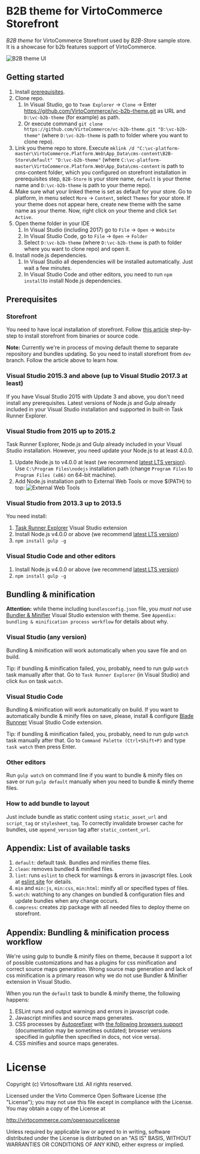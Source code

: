 # B2B theme for VirtoCommerce Storefront

_B2B theme_ for VirtoCommerce Storefront used by _B2B-Store_ sample store. It is a showcase for b2b features support of VirtoCommerce.

![B2B theme UI](https://user-images.githubusercontent.com/6369252/29589685-9908c1b8-87af-11e7-9fe2-c6fb7f458e8f.png)

## Getting started

1. Install [prerequisites](#prerequisites).
2. Clone repo.
    1. In Visual Studio, go to `Team Explorer` → `Clone` → Enter https://github.com/VirtoCommerce/vc-b2b-theme.git as URL and `D:\vc-b2b-theme` (for example) as path.
    2. Or execute command `git clone https://github.com/VirtoCommerce/vc-b2b-theme.git "D:\vc-b2b-theme"` (where `D:\vc-b2b-theme` is path to folder where you want to clone repo).
3. Link you theme repo to store. Execute `mklink /d "C:\vc-platform-master\VirtoCommerce.Platform.Web\App_Data\cms-content\B2B-Store\default" "D:\vc-b2b-theme"` (where `C:\vc-platform-master\VirtoCommerce.Platform.Web\App_Data\cms-content` is path to cms-content folder, which you configured on storefront installation in prerequisites step, `B2B-Store` is your store name, `default` is your theme name and `D:\vc-b2b-theme` is path to your theme repo).
4. Make sure what your linked theme is set as default for your store. Go to platform, in menu select `More` → `Content`, select `Themes` for your store. If your theme does not appear here, create new theme with the same name as your theme. Now, right click on your theme and click `Set Active`.
5. Open theme folder in your IDE
    1. In Visual Studio (including 2017) go to  `File` → `Open` → `Website`
    2. In Visual Studio Code, go to `File` → `Open` → `Folder`
    3. Select `D:\vc-b2b-theme` (where `D:\vc-b2b-theme` is path to folder where you want to clone repo) and open it.
6. Install node.js dependencies.
    1. In Visual Studio all dependencies will be installed automatically. Just wait a few minutes.
    2. In Visual Studio Code and other editors, you need to run `npm install`to install Node.js dependencies.

## Prerequisites

### Storefront

You need to have local installation of storefront. Follow [this article](https://virtocommerce.com/docs/vc2devguide/deployment/storefront-deployment/storefront-source-code-getting-started) step-by-step to install storefront from binaries or source code.

**Note:** Currently we're in process of moving default theme to separate repository and bundles updating. So you need to install storefront from `dev` branch. Follow the article above to learn how.

### Visual Studio 2015.3 and above (up to Visual Studio 2017.3 at least)

If you have Visual Studio 2015 with Update 3 and above, you don't need install any prerequisites. Latest versions of Node.js and Gulp already included in your Visual Studio installation and supported in built-in Task Runner Explorer.

### Visual Studio from 2015 up to 2015.2

Task Runner Explorer, Node.js and Gulp already included in your Visual Studio installation. However, you need update your Node.js to at least 4.0.0.
1. Update Node.js to v4.0.0 at least (we recommend [latest LTS version](https://nodejs.org/en/)). Use `C:\Program Files\nodejs` installation path (change `Program Files` to `Program Files (x86)` on 64-bit machine).
2. Add Node.js installation path to External Web Tools or move $(PATH) to top: ![External Web Tools](https://user-images.githubusercontent.com/6369252/29498917-038ce010-861f-11e7-9a23-3c4f9e96d6b7.png)

### Visual Studio from 2013.3 up to 2013.5

You need install:
1. [Task Runner Explorer](https://marketplace.visualstudio.com/items?itemName=MadsKristensen.TaskRunnerExplorer) Visual Studio extension
2. Install Node.js v4.0.0 or above (we recommend [latest LTS version](https://nodejs.org/en/))
3. `npm install gulp -g`

### Visual Studio Code and other editors

1. Install Node.js v4.0.0 or above (we recommend [latest LTS version](https://nodejs.org/en/))
2. `npm install gulp -g`

## Bundling & minification

**Attention:** while theme including `bundlesconfig.json` file, you *must not* use [Bundler & Minifier](https://marketplace.visualstudio.com/items?itemName=MadsKristensen.BundlerMinifier) Visual Studio extension with theme. See `Appendix: bundling & minification process workflow` for details about why.

### Visual Studio (any version)

Bundling & minification will work automatically when you save file and on build.

Tip: if bundling & minification failed, you, probably, need to run gulp `watch` task manually after that. Go to `Task Runner Explorer` (in Visual Studio) and click `Run` on task `watch`.

### Visual Studio Code

Bundling & minification will work automatically on build. If you want to automatically bundle & minify files on save, please, install & configure [Blade Runnner](https://marketplace.visualstudio.com/items?itemName=yukidoi.blade-runner) Visual Studio Code extension.

Tip: if bundling & minification failed, you, probably, need to run gulp `watch` task manually after that. Go to `Command Palette (Ctrl+Shift+P)` and type `task watch` then press Enter.

### Other editors

Run `gulp watch` on command line if you want to bundle & minify files on save or run `gulp default` manually when you need to bundle & minify theme files.

### How to add bundle to layout

Just include bundle as static content using `static_asset_url` and `script_tag` or `stylesheet_tag`. To correctly invalidate browser cache for bundles, use `append_version` tag after `static_content_url`.

## Appendix: List of available tasks

1. `default`: default task. Bundles and minifies theme files.
2. `clean`: removes bundled & minified files.
3. `lint`: runs `eslint` to check for warnings & errors in javascript files. Look at [eslint site](https://eslint.org/) for details.
4. `min` and `min:js`, `min:css`, `min:html`: minify all or specified types of files.
6. `watch`: watching to any changes on bundled & configuration files and update bundles when any change occurs.
7. `compress`: creates zip package with all needed files to deploy theme on storefront.

## Appendix: Bundling & minification process workflow

We're using gulp to bundle & minify files on theme, because it support a lot of possible customizations and has a plugins for css minification and correct source maps generation. Wrong source map generation and lack of css minification is a primary reason why we do not use Bundler & Minifier extension in Visual Studio.

When you run the `default` task to bundle & minify theme, the following happens:
1. ESLint runs and output warnings and errors in javascript code.
2. Javascript minifies and source maps generates.
3. CSS processes by [Autoprefixer](https://github.com/postcss/autoprefixer) with [the following browsers support](https://virtocommerce.com/docs/vc2userguide/what-is-commerce-manager/minimum-requirements) (documentation may be sometimes outdated; browser versions specified in gulpfile then specified in docs, not vice versa).
4. CSS minifies and source maps generates.

# License
Copyright (c) Virtosoftware Ltd.  All rights reserved.

Licensed under the Virto Commerce Open Software License (the "License"); you
may not use this file except in compliance with the License. You may
obtain a copy of the License at

http://virtocommerce.com/opensourcelicense

Unless required by applicable law or agreed to in writing, software
distributed under the License is distributed on an "AS IS" BASIS,
WITHOUT WARRANTIES OR CONDITIONS OF ANY KIND, either express or
implied.
